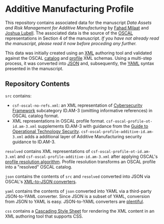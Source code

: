 # Additive Manufacturing Profile

This repository contains associated data for the manuscript *Data Assets and Risk Management for Additive Manufacturing* 
by [Fahad Milaat](https://www.nist.gov/people/fahad-milaat) and 
[Joshua Lubell](https://www.nist.gov/people/joshua-lubell). The associated data is the source 
of the [OSCAL](https://pages.nist.gov/OSCAL) representations in Section 4 of the manuscript. _If you have not already read 
the manuscript, please read it now before proceding any further._

This data was initially created using an [XML](https://www.w3.org/XML/) authoring tool and validated against the OSCAL 
[catalog](https://pages.nist.gov/OSCAL/concepts/layer/control/catalog/) and 
[profile](https://pages.nist.gov/OSCAL/concepts/layer/control/profile/) XML schemas. Using a multi-step process, it was 
converted into [JSON](https://www.json.org/) and, subsequently, the [YAML](https://yaml.org/) syntax presented in the manuscript.


## Repository Contents

`src` contains:
- `csf-oscal-no-refs.xml`: an XML representation of [Cybersecurity Framework](https://www.nist.gov/cyberframework) subcategory ID.AM-3 (omitting 
    informative references) in OSCAL catalog format.
- XML representations in OSCAL profile format.
    `csf-oscal-profile-ot-id.am-3.xml` supplements ID.AM-3 with guidance from the 
    [Guide to Operational Technology Security](https://csrc.nist.gov/publications/detail/sp/800-82/rev-3/draft). 
    `csf-oscal-profile-additive-id.am-3.xml` adds a additional layer of Additive Manufacturing security guidance to ID.AM-3. 

`resolved` contains XML representations of `csf-oscal-profile-ot-id.am-3.xml` and `csf-oscal-profile-additive-id.am-3.xml`
after applying OSCAL's [profile resolution algorithm](https://pages.nist.gov/OSCAL/concepts/processing/profile-resolution/). 
Profile resolution transforms an OSCAL profile into a "resolved" OSCAL catalog.

`json` contains the contents of `src` and `resolved` converted into JSON via OSCAL's 
[XML-to-JSON converters](https://github.com/usnistgov/OSCAL/tree/main/json). 

`yaml` contains the contents of `json` converted into YAML via a third-party JSON-to-YAML converter.
Since JSON is a subset of YAML, conversion from JSON to YAML is easy. JSON-to-YAML converters are 
[plentiful](https://www.google.com/search?q=json+to+yaml+converter).

`css` contains a [Cascading Style Sheet](https://www.w3.org/Style/CSS/) for rendering the XML content in an XML authoring tool 
that supports CSS.